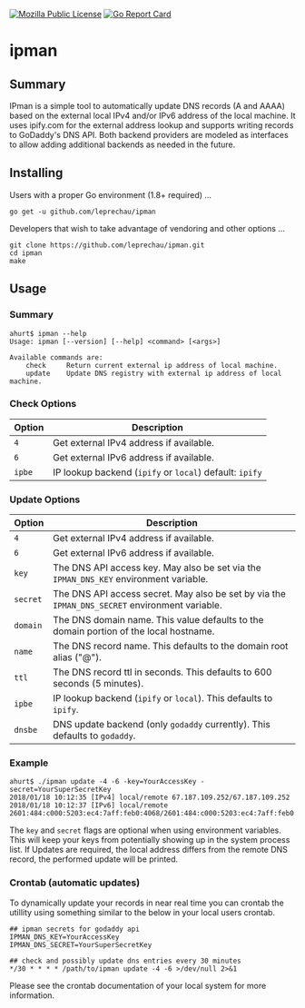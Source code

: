 [![Mozilla Public License](https://img.shields.io/badge/license-MPL-blue.svg)](https://www.mozilla.org/MPL)
[![Go Report Card](https://goreportcard.com/badge/github.com/leprechau/ipman)](https://goreportcard.com/report/github.com/leprechau/ipman)

# ipman

## Summary

IPman is a simple tool to automatically update DNS records (A and AAAA) based on the external local IPv4 and/or IPv6
address of the local machine.  It uses ipify.com for the external address lookup and supports writing
records to GoDaddy's DNS API.  Both backend providers are modeled as interfaces to allow adding additional backends as
needed in the future.

## Installing

Users with a proper Go environment (1.8+ required) ...

```
go get -u github.com/leprechau/ipman
```

Developers that wish to take advantage of vendoring and other options ...

```
git clone https://github.com/leprechau/ipman.git
cd ipman
make
```

## Usage

### Summary

```
ahurt$ ipman --help
Usage: ipman [--version] [--help] <command> [<args>]

Available commands are:
    check     Return current external ip address of local machine.
    update    Update DNS registry with external ip address of local machine.
```

### Check Options

| Option | Description                                             |
|--------|---------------------------------------------------------|
| `4`    | Get external IPv4 address if available.                 |
| `6`    | Get external IPv6 address if available.                 |
| `ipbe` | IP lookup backend (`ipify` or `local`) default: `ipify` |


### Update Options

| Option   | Description                                                                                     |
|----------|-------------------------------------------------------------------------------------------------|
| `4`      | Get external IPv4 address if available.                                                         |
| `6`      | Get external IPv6 address if available.                                                         |
| `key`    | The DNS API access key.  May also be set via the `IPMAN_DNS_KEY` environment variable.          |
| `secret` | The DNS API access secret.  May also be set by via the `IPMAN_DNS_SECRET` environment variable. |
| `domain` | The DNS domain name. This value defaults to the domain portion of the local hostname.           |
| `name`   | The DNS record name. This defaults to the domain root alias ("@").                              |
| `ttl`    | The DNS record ttl in seconds.  This defaults to 600 seconds (5 minutes).                       |
| `ipbe`   | IP lookup backend (`ipify` or `local`). This defaults to `ipify`.                               |
| `dnsbe`  | DNS update backend (only `godaddy` currently). This defaults to `godaddy`.                      |

### Example

```
ahurt$ ./ipman update -4 -6 -key=YourAccessKey -secret=YourSuperSecretKey
2018/01/18 10:12:35 [IPv4] local/remote 67.187.109.252/67.187.109.252
2018/01/18 10:12:37 [IPv6] local/remote 2601:484:c000:5203:ec4:7aff:feb0:4068/2601:484:c000:5203:ec4:7aff:feb0:4068
```

The `key` and `secret` flags are optional when using environment variables.  This will keep your keys from potentially
showing up in the system process list.  If Updates are required, the local address differs from the remote DNS record,
the performed update will be printed.

### Crontab (automatic updates)

To dynamically update your records in near real time you can crontab the utillity using something similar to the below
in your local users crontab.

```
## ipman secrets for godaddy api
IPMAN_DNS_KEY=YourAccessKey
IPMAN_DNS_SECRET=YourSuperSecretKey

## check and possibly update dns entries every 30 minutes
*/30 * * * * /path/to/ipman update -4 -6 >/dev/null 2>&1
```

Please see the crontab documentation of your local system for more information.

